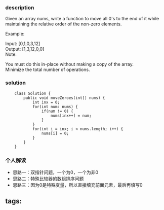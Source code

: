 ### description    
  Given an array nums, write a function to move all 0's to the end of it while maintaining the relative order of the non-zero elements.  
    
  Example:  
    
  Input: [0,1,0,3,12]  
  Output: [1,3,12,0,0]  
  Note:  
    
  You must do this in-place without making a copy of the array.  
  Minimize the total number of operations.  
### solution    
```    
    class Solution {
        public void moveZeroes(int[] nums) {
            int inx = 0;
            for(int num: nums) {
                if(num != 0) {
                    nums[inx++] = num;
                }
            }
            for(int i = inx; i < nums.length; i++) {
                nums[i] = 0;
            }
        }
    }
```    
    
### 个人解读    
+ 思路一：双指针问题，一个为0，一个为非0  
+ 思路二：特殊比较器的数组排序问题  
+ 思路三：因为0是特殊变量，所以直接填充前面元素，最后再填写0  
    
tags:    
  -     
